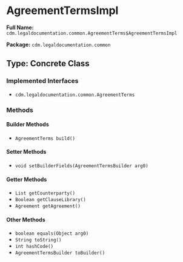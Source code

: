 # AgreementTermsImpl

**Full Name:** `cdm.legaldocumentation.common.AgreementTerms$AgreementTermsImpl`

**Package:** `cdm.legaldocumentation.common`

## Type: Concrete Class

### Implemented Interfaces

- `cdm.legaldocumentation.common.AgreementTerms`

### Methods

#### Builder Methods

- `AgreementTerms build()`

#### Setter Methods

- `void setBuilderFields(AgreementTermsBuilder arg0)`

#### Getter Methods

- `List getCounterparty()`
- `Boolean getClauseLibrary()`
- `Agreement getAgreement()`

#### Other Methods

- `boolean equals(Object arg0)`
- `String toString()`
- `int hashCode()`
- `AgreementTermsBuilder toBuilder()`

